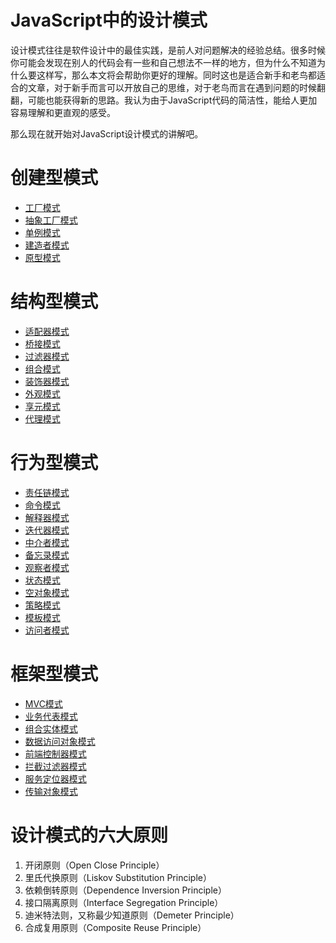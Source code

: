 # JavaScript中的设计模式
设计模式往往是软件设计中的最佳实践，是前人对问题解决的经验总结。很多时候你可能会发现在别人的代码会有一些和自己想法不一样的地方，但为什么不知道为什么要这样写，那么本文将会帮助你更好的理解。同时这也是适合新手和老鸟都适合的文章，对于新手而言可以开放自己的思维，对于老鸟而言在遇到问题的时候翻翻，可能也能获得新的思路。我认为由于JavaScript代码的简洁性，能给人更加容易理解和更直观的感受。

那么现在就开始对JavaScript设计模式的讲解吧。

# 创建型模式
* [工厂模式](./design-pattern/factory-pattern/README.md)
* [抽象工厂模式](./design-pattern/abstract-factory-pattern/README.md)
* [单例模式](./design-pattern/singleton-pattern/README.md)
* [建造者模式](./design-pattern/builder-pattern/README.md)
* [原型模式](./design-pattern/prototype-pattern/README.md)

# 结构型模式
* [适配器模式](./design-pattern/adapter-pattern/README.md)
* [桥接模式](./design-pattern/bridge-pattern/README.md)
* [过滤器模式](./design-pattern/filter-pattern/README.md)
* [组合模式](./design-pattern/composite-pattern/README.md)
* [装饰器模式](./design-pattern/decorator-pattern/README.md)
* [外观模式](./design-pattern/facade-pattern/README.md)
* [享元模式](./design-pattern/flyweight-pattern/README.md)
* [代理模式](./design-pattern/proxy-pattern/README.md)

# 行为型模式
* [责任链模式](./design-pattern/chain-of-responsibility-pattern/README.md)
* [命令模式](./design-pattern/command-pattern/README.md)
* [解释器模式](./design-pattern/interpreter-pattern/README.md)
* [迭代器模式](./design-pattern/iterator-pattern/README.md)
* [中介者模式](./design-pattern/mediator-pattern/README.md)
* [备忘录模式](./design-pattern/memento-pattern/README.md)
* [观察者模式](./design-pattern/observer-pattern/README.md)
* [状态模式](./design-pattern/state-pattern/README.md)
* [空对象模式](./design-pattern/null-object-pattern/README.md)
* [策略模式](./design-pattern/strategy-pattern/README.md)
* [模板模式](./design-pattern/template-pattern/README.md)
* [访问者模式](./design-pattern/visitor-pattern/README.md)

# 框架型模式
* [MVC模式](./design-pattern/mvc-pattern/README.md)
* [业务代表模式](./design-pattern/business-delegate-pattern/README.md)
* [组合实体模式](./design-pattern/composite-entity-pattern/README.md)
* [数据访问对象模式](./design-pattern/data-access-object-pattern/README.md)
* [前端控制器模式](./design-pattern/front-controller-pattern/README.md)
* [拦截过滤器模式](./design-pattern/intercepting-filter-pattern/README.md)
* [服务定位器模式](./design-pattern/service-locator-pattern/README.md)
* [传输对象模式](./design-pattern/transfer-object-pattern/README.md)

# 设计模式的六大原则
1. 开闭原则（Open Close Principle）
2. 里氏代换原则（Liskov Substitution Principle）
3. 依赖倒转原则（Dependence Inversion Principle）
4. 接口隔离原则（Interface Segregation Principle）
5. 迪米特法则，又称最少知道原则（Demeter Principle）
6. 合成复用原则（Composite Reuse Principle）

